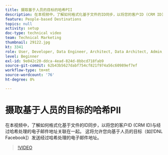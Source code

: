 ```yaml
---
title: 摄取基于人员的目标的哈希PII
description: 在本视频中，了解如何格式化基于文件的ID同步，以将您的客户ID (CRM ID)与经过哈希处理的电子邮件地址关联在一起。
feature: People-based Destinations
topics: null
activity: setup
doc-type: technical video
team: Technical Marketing
thumbnail: 29122.jpg
kt: 3341
role: User, Developer, Data Engineer, Architect, Data Architect, Admin, Leader
level: Beginner
exl-id: 9e042c20-ddca-4ead-824d-8bbcd718fab9
source-git-commit: 62b43b5627dabf754cf821f974a56c60989ef7ef
workflow-type: tm+mt
source-wordcount: '76'
ht-degree: 0%

---
```


# 摄取基于人员的目标的哈希PII

在本视频中，了解如何格式化基于文件的ID同步，以将您的客户ID (CRM ID)与经过哈希处理的电子邮件地址关联在一起。 这将允许您向基于人员的目标（如[!DNL Facebook]）发送经过哈希处理的电子邮件地址。

>[!VIDEO](https://video.tv.adobe.com/v/31667/?quality=12&captions=chi_hans)
